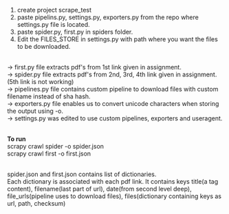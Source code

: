1) create project scrape_test<br>
2) paste pipelins.py, settings.py, exporters.py from the repo where settings.py file is located.<br>
3) paste spider.py, first.py in spiders folder.<br>
4) Edit the FILES_STORE in settings.py with path where you want the files to be downloaded.<br><br>

->  first.py file extracts pdf's from 1st link given in assignment.<br>
->  spider.py file extracts pdf's from 2nd, 3rd, 4th link given in assignment.(5th link is not working)<br>
->  pipelines.py file contains custom pipeline to download files with custom filename instead of sha hash.<br>
->  exporters.py file enables us to convert unicode characters when storing the output using -o.<br>
->  settings.py was edited to use custom pipelines, exporters and useragent.<br><br>

<b>To run</b><br>
scrapy crawl spider -o spider.json<br>
scrapy crawl first -o first.json<br><br>

spider.json and first.json contains list of dictionaries.<br>
Each dictionary is associated with each pdf link. It contains keys title(a tag content), filename(last part of url), date(from second level deep), file_urls(pipeline uses to download files), files(dictionary containing keys as url, path, checksum)
